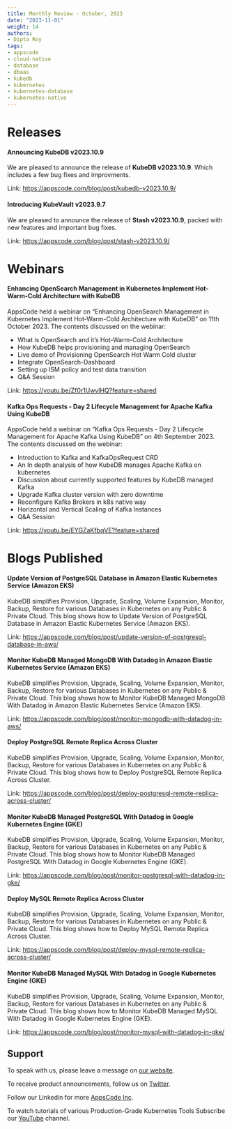 ```yaml
---
title: Monthly Review - October, 2023
date: "2023-11-01"
weight: 14
authors:
- Dipta Roy
tags:
- appscode
- cloud-native
- database
- dbaas
- kubedb
- kubernetes
- kubernetes-database
- kubernetes-native
---
```


# Releases


#### Announcing KubeDB v2023.10.9

We are pleased to announce the release of **KubeDB v2023.10.9**. Which includes a few bug fixes and improvments.

Link: https://appscode.com/blog/post/kubedb-v2023.10.9/


#### Introducing KubeVault v2023.9.7

We are pleased to announce the release of **Stash v2023.10.9**, packed with new features and important bug fixes.

Link: https://appscode.com/blog/post/stash-v2023.10.9/






# Webinars


#### Enhancing OpenSearch Management in Kubernetes Implement Hot-Warm-Cold Architecture with KubeDB

AppsCode held a webinar on “Enhancing OpenSearch Management in Kubernetes Implement Hot-Warm-Cold Architecture with KubeDB” on 11th October 2023. The contents discussed on the webinar:

- What is OpenSearch and it’s Hot-Warm-Cold Architecture
- How KubeDB helps provisioning and managing OpenSearch 
- Live demo of Provisioning OpenSearch Hot Warm Cold cluster
- Integrate OpenSearch-Dashboard
- Setting up ISM policy and test data transition
- Q&A Session

Link: https://youtu.be/Zf0r1UwvlHQ?feature=shared


#### Kafka Ops Requests - Day 2 Lifecycle Management for Apache Kafka Using KubeDB

AppsCode held a webinar on “Kafka Ops Requests - Day 2 Lifecycle Management for Apache Kafka Using KubeDB” on 4th September 2023. The contents discussed on the webinar:

- Introduction to Kafka and KafkaOpsRequest CRD 
- An In depth analysis of how KubeDB manages Apache Kafka on kubernetes
- Discussion about currently supported features by KubeDB managed Kafka
- Upgrade Kafka cluster version with zero downtime
- Reconfigure Kafka Brokers in k8s native way
- Horizontal and Vertical Scaling of Kafka Instances
- Q&A Session

Link: https://youtu.be/EYGZaKfbqVE?feature=shared






# Blogs Published


#### Update Version of PostgreSQL Database in Amazon Elastic Kubernetes Service (Amazon EKS)

KubeDB simplifies Provision, Upgrade, Scaling, Volume Expansion, Monitor, Backup, Restore for various Databases in Kubernetes on any Public & Private Cloud. This blog shows how to Update Version of PostgreSQL Database in Amazon Elastic Kubernetes Service (Amazon EKS).

Link: https://appscode.com/blog/post/update-version-of-postgresql-database-in-aws/



#### Monitor KubeDB Managed MongoDB With Datadog in Amazon Elastic Kubernetes Service (Amazon EKS)

KubeDB simplifies Provision, Upgrade, Scaling, Volume Expansion, Monitor, Backup, Restore for various Databases in Kubernetes on any Public & Private Cloud. This blog shows how to Monitor KubeDB Managed MongoDB With Datadog in Amazon Elastic Kubernetes Service (Amazon EKS).

Link: https://appscode.com/blog/post/monitor-mongodb-with-datadog-in-aws/



#### Deploy PostgreSQL Remote Replica Across Cluster

KubeDB simplifies Provision, Upgrade, Scaling, Volume Expansion, Monitor, Backup, Restore for various Databases in Kubernetes on any Public & Private Cloud. This blog shows how to Deploy PostgreSQL Remote Replica Across Cluster. 

Link: https://appscode.com/blog/post/deploy-postgresql-remote-replica-across-cluster/



#### Monitor KubeDB Managed PostgreSQL With Datadog in Google Kubernetes Engine (GKE)

KubeDB simplifies Provision, Upgrade, Scaling, Volume Expansion, Monitor, Backup, Restore for various Databases in Kubernetes on any Public & Private Cloud. This blog shows how to Monitor KubeDB Managed PostgreSQL With Datadog in Google Kubernetes Engine (GKE).

Link: https://appscode.com/blog/post/monitor-postgresql-with-datadog-in-gke/



#### Deploy MySQL Remote Replica Across Cluster

KubeDB simplifies Provision, Upgrade, Scaling, Volume Expansion, Monitor, Backup, Restore for various Databases in Kubernetes on any Public & Private Cloud. This blog shows how to Deploy MySQL Remote Replica Across Cluster.

Link: https://appscode.com/blog/post/deploy-mysql-remote-replica-across-cluster/



#### Monitor KubeDB Managed MySQL With Datadog in Google Kubernetes Engine (GKE)

KubeDB simplifies Provision, Upgrade, Scaling, Volume Expansion, Monitor, Backup, Restore for various Databases in Kubernetes on any Public & Private Cloud. This blog shows how to Monitor KubeDB Managed MySQL With Datadog in Google Kubernetes Engine (GKE).

Link: https://appscode.com/blog/post/monitor-mysql-with-datadog-in-gke/




## Support

To speak with us, please leave a message on [our website](https://appscode.com/contact/).

To receive product announcements, follow us on [Twitter](https://twitter.com/AppsCodeHQ/).

Follow our Linkedin for more [AppsCode Inc](https://www.linkedin.com/company/appscode/).

To watch tutorials of various Production-Grade Kubernetes Tools Subscribe our [YouTube](https://www.youtube.com/c/AppsCodeInc/) channel.
